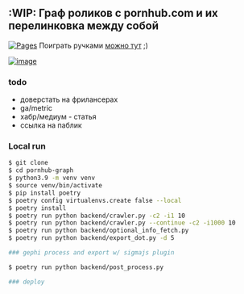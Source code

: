 :WIP: Граф роликов с pornhub.com и их перелинковка между собой 
---
[![Pages](https://github.com/esemi/pornhub-graph/actions/workflows/deploy.yml/badge.svg?branch=master)](https://github.com/esemi/pornhub-graph/actions/workflows/deploy.yml)
Поиграть ручками [можно тут](https://esemi.github.io/pornhub-graph/) ;)


[![image](https://user-images.githubusercontent.com/4115497/132999238-73e0287c-4fe5-4b7e-bc5d-4ab68fcea550.png)](https://esemi.github.io/pornhub-graph/)


### todo
- доверстать на фрилансерах
- ga/metric 
- хабр/медиум - статья
- ссылка на паблик


### Local run
```bash
$ git clone
$ cd pornhub-graph
$ python3.9 -m venv venv
$ source venv/bin/activate
$ pip install poetry
$ poetry config virtualenvs.create false --local
$ poetry install
$ poetry run python backend/crawler.py -c2 -i1 10
$ poetry run python backend/crawler.py --continue -c2 -i1000 10
$ poetry run python backend/optional_info_fetch.py
$ poetry run python backend/export_dot.py -d 5

### gephi process and export w/ sigmajs plugin

$ poetry run python backend/post_process.py

### deploy
```
